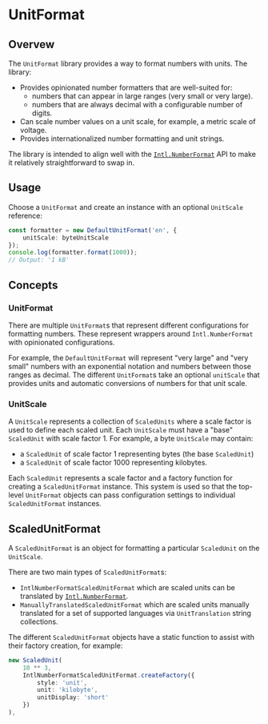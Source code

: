 # UnitFormat

## Overvew

The `UnitFormat` library provides a way to format numbers with units. The library:

-   Provides opinionated number formatters that are well-suited for:
    -   numbers that can appear in large ranges (very small or very large).
    -   numbers that are always decimal with a configurable number of digits.
-   Can scale number values on a unit scale, for example, a metric scale of voltage.
-   Provides internationalized number formatting and unit strings.

The library is intended to align well with the [`Intl.NumberFormat`](https://developer.mozilla.org/en-US/docs/Web/JavaScript/Reference/Global_Objects/Intl/NumberFormat) API to make it relatively straightforward to swap in.

## Usage

Choose a `UnitFormat` and create an instance with an optional `UnitScale` reference:

```ts
const formatter = new DefaultUnitFormat('en', {
    unitScale: byteUnitScale
});
console.log(formatter.format(1000));
// Output: '1 kB'
```

## Concepts

### UnitFormat

There are multiple `UnitFormat`s that represent different configurations for formatting numbers. These represent wrappers around `Intl.NumberFormat` with opinionated configurations.

For example, the `DefaultUnitFormat` will represent "very large" and "very small" numbers with an exponential notation and numbers between those ranges as decimal. The different `UnitFormat`s take an optional `unitScale` that provides units and automatic conversions of numbers for that unit scale.

### UnitScale

A `UnitScale` represents a collection of `ScaledUnits` where a scale factor is used to define each scaled unit. Each `UnitScale` must have a "base" `ScaledUnit` with scale factor 1. For example, a byte `UnitScale` may contain:

-   a `ScaledUnit` of scale factor 1 representing bytes (the base `ScaledUnit`)
-   a `ScaledUnit` of scale factor 1000 representing kilobytes.

Each `ScaledUnit` represents a scale factor and a factory function for creating a `ScaledUnitFormat` instance. This system is used so that the top-level `UnitFormat` objects can pass configuration settings to individual `ScaledUnitFormat` instances.

## ScaledUnitFormat

A `ScaledUnitFormat` is an object for formatting a particular `ScaledUnit` on the `UnitScale`.

There are two main types of `ScaledUnitFormat`s:

-   `IntlNumberFormatScaledUnitFormat` which are scaled units can be translated by [`Intl.NumberFormat`](https://tc39.es/ecma402/#table-sanctioned-single-unit-identifiers).
-   `ManuallyTranslatedScaledUnitFormat` which are scaled units manually translated for a set of supported languages via `UnitTranslation` string collections.

The different `ScaledUnitFormat` objects have a static function to assist with their factory creation, for example:

```ts
new ScaledUnit(
    10 ** 3,
    IntlNumberFormatScaledUnitFormat.createFactory({
        style: 'unit',
        unit: 'kilobyte',
        unitDisplay: 'short'
    })
),
```
